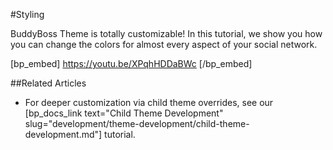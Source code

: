 #Styling

BuddyBoss Theme is totally customizable! In this tutorial, we show you how you can change the colors for almost every aspect of your social network.

[bp_embed] https://youtu.be/XPqhHDDaBWc [/bp_embed]

##Related Articles

- For deeper customization via child theme overrides, see our [bp_docs_link text="Child Theme Development" slug="development/theme-development/child-theme-development.md"] tutorial.